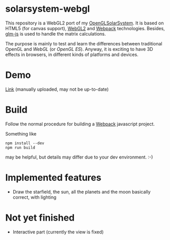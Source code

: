 # solarsystem-webgl
This repository is a WebGL2 port of my [OpenGLSolarSystem](https://github.com/brokencuph/OpenGLSolarSystem). It is based on HTML5 (for canvas support), [WebGL2](https://www.khronos.org/registry/webgl/specs/latest/2.0/) and [Webpack](https://webpack.js.org/) technologies. Besides, [glm-js](https://humbletim.github.io/glm-js/) is used to handle the matrix calculations.

The purpose is mainly to test and learn the differences between traditional OpenGL and *WebGL* (or *OpenGL ES*). Anyway, it is exciting to have 3D effects in browsers, in different kinds of platforms and devices.

# Demo
[Link](https://brokencuph.github.io/dist) (manually uploaded, may not be up-to-date)

# Build
Follow the normal procedure for building a [Webpack](https://webpack.js.org/guides/getting-started/) javascript project.

Something like
```
npm install --dev
npm run build
```
may be helpful, but details may differ due to your dev environment. :-)

# Implemented features
- Draw the starfield, the sun, all the planets and the moon basically correct, with lighting

# Not yet finished
- Interactive part (currently the view is fixed)